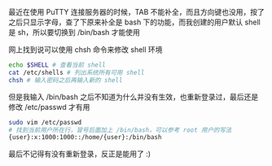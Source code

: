 <!-- title:远程 SSH TAB 不能补全 -->
<!-- keywords:Bash -->

最近在使用 PuTTY 连接服务器的时候，TAB 不能补全，而且方向键也没用，按了之后只显示字母，查了下原来补全是 bash 下的功能，而我创建的用户默认 shell 是 sh，所以要切换到 /bin/bash 才能使用

网上找到说可以使用 chsh 命令来修改 shell 环境

```bash
echo $SHELL # 查看当前 shell
cat /etc/shells # 列出系统所有可用 shell
chsh # 输入密码之后再输入新的 shell
```

但是我输入 /bin/bash 之后不知道为什么并没有生效，也重新登录过，最后还是修改 /etc/passwd 才有用

```bash
sudo vim /etc/passwd
# 找到当前用户所在行，冒号后面加上 /bin/bash，可以参考 root 用户的写法
{user}:x:1000:1000::/home/{user}:/bin/bash
```

最后不记得有没有重新登录，反正是能用了 :)